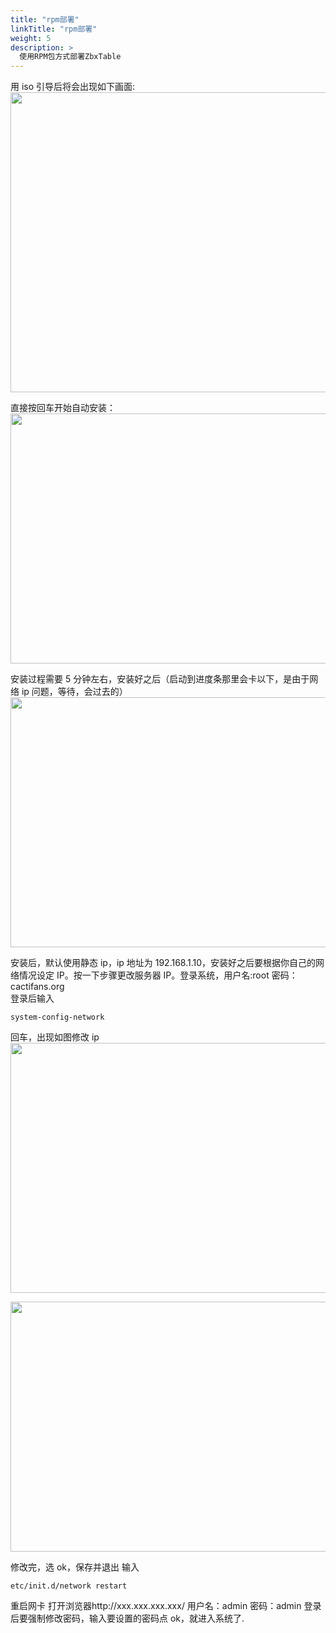 ```yaml
---
title: "rpm部署"
linkTitle: "rpm部署"
weight: 5
description: >
  使用RPM包方式部署ZbxTable
---
```


用 iso 引导后将会出现如下画面:<br/>
<a href="https://img.cactifans.com/wp-content/uploads/2012/06/1.png"><img class="size-full wp-image-648 aligncenter" title="1" src="https://img.cactifans.com/wp-content/uploads/2012/06/1.png" alt="" width="640" height="480" srcset="https://img.cactifans.com/wp-content/uploads/2012/06/1.png 640w, https://img.cactifans.com/wp-content/uploads/2012/06/1-300x225.png 300w" sizes="(max-width: 640px) 100vw, 640px" /></a>

直接按回车开始自动安装：<br/> <a href="https://img.cactifans.com/wp-content/uploads/2012/06/5.png"><img class="size-full wp-image-649 aligncenter" title="5" src="https://img.cactifans.com/wp-content/uploads/2012/06/5.png" alt="" width="720" height="400" srcset="https://img.cactifans.com/wp-content/uploads/2012/06/5.png 720w, https://img.cactifans.com/wp-content/uploads/2012/06/5-300x166.png 300w" sizes="(max-width: 720px) 100vw, 720px" /></a>

安装过程需要 5 分钟左右，安装好之后（启动到进度条那里会卡以下，是由于网络 ip 问题，等待，会过去的）<br/><a href="https://img.cactifans.com/wp-content/uploads/2012/06/21.png"><img class="size-full wp-image-650 aligncenter" title="21" src="https://img.cactifans.com/wp-content/uploads/2012/06/21.png" alt="" width="720" height="400" srcset="https://img.cactifans.com/wp-content/uploads/2012/06/21.png 720w, https://img.cactifans.com/wp-content/uploads/2012/06/21-300x166.png 300w" sizes="(max-width: 720px) 100vw, 720px" /></a>

安装后，默认使用静态 ip，ip 地址为 192.168.1.10，安装好之后要根据你自己的网络情况设定 IP。按一下步骤更改服务器 IP。登录系统，用户名:root 密码：cactifans.org  
登录后输入

```
system-config-network
```

回车，出现如图修改 ip<br/> <a href="https://img.cactifans.com/wp-content/uploads/2012/06/8.png"><img class="size-full wp-image-651 aligncenter" title="8" src="https://img.cactifans.com/wp-content/uploads/2012/06/8.png" alt="" width="720" height="400" srcset="https://img.cactifans.com/wp-content/uploads/2012/06/8.png 720w, https://img.cactifans.com/wp-content/uploads/2012/06/8-300x166.png 300w" sizes="(max-width: 720px) 100vw, 720px" /></a>

<a href="https://img.cactifans.com/wp-content/uploads/2012/06/10.png"><img class="size-full wp-image-653 aligncenter" title="10" src="https://img.cactifans.com/wp-content/uploads/2012/06/10.png" alt="" width="720" height="400" srcset="https://img.cactifans.com/wp-content/uploads/2012/06/10.png 720w, https://img.cactifans.com/wp-content/uploads/2012/06/10-300x166.png 300w" sizes="(max-width: 720px) 100vw, 720px" /></a>

修改完，选 ok，保存并退出
输入

```
etc/init.d/network restart
```

重启网卡
打开浏览器http://xxx.xxx.xxx.xxx/
用户名：admin 密码：admin 登录后要强制修改密码，输入要设置的密码点 ok，就进入系统了.

